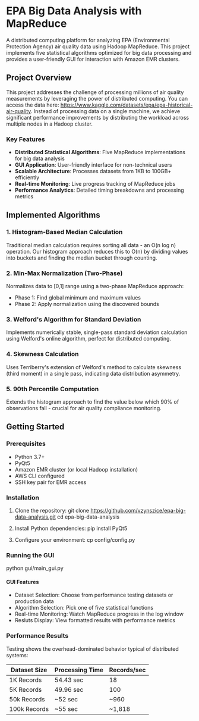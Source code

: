 # EPA Big Data Analysis with MapReduce

A distributed computing platform for analyzing EPA (Environmental Protection Agency) air quality data using Hadoop MapReduce. This project implements five statistical algorithms optimized for big data processing and provides a user-friendly GUI for interaction with Amazon EMR clusters.

## Project Overview

This project addresses the challenge of processing millions of air quality measurements by leveraging the power of distributed computing. You can access the data here: https://www.kaggle.com/datasets/epa/epa-historical-air-quality. Instead of processing data on a single machine, we achieve significant performance improvements by distributing the workload across multiple nodes in a Hadoop cluster.

### Key Features

- **Distributed Statistical Algorithms**: Five MapReduce implementations for big data analysis
- **GUI Application**: User-friendly interface for non-technical users
- **Scalable Architecture**: Processes datasets from 1KB to 100GB+ efficiently
- **Real-time Monitoring**: Live progress tracking of MapReduce jobs
- **Performance Analytics**: Detailed timing breakdowns and processing metrics

## Implemented Algorithms

### 1. Histogram-Based Median Calculation
Traditional median calculation requires sorting all data - an O(n log n) operation. Our histogram approach reduces this to O(n) by dividing values into buckets and finding the median bucket through counting.

### 2. Min-Max Normalization (Two-Phase)
Normalizes data to [0,1] range using a two-phase MapReduce approach:
- Phase 1: Find global minimum and maximum values
- Phase 2: Apply normalization using the discovered bounds

### 3. Welford's Algorithm for Standard Deviation
Implements numerically stable, single-pass standard deviation calculation using Welford's online algorithm, perfect for distributed computing.

### 4. Skewness Calculation
Uses Terriberry's extension of Welford's method to calculate skewness (third moment) in a single pass, indicating data distribution asymmetry.

### 5. 90th Percentile Computation
Extends the histogram approach to find the value below which 90% of observations fall - crucial for air quality compliance monitoring.

## Getting Started

### Prerequisites

- Python 3.7+
- PyQt5
- Amazon EMR cluster (or local Hadoop installation)
- AWS CLI configured
- SSH key pair for EMR access

### Installation

1. Clone the repository:
git clone https://github.com/vzynszice/epa-big-data-analysis.git
cd epa-big-data-analysis

2. Install Python dependencies:
pip install PyQt5

3. Configure your environment:
cp config/config.py

### Running the GUI
python gui/main_gui.py

#### GUI Features
  - Dataset Selection: Choose from performance testing datasets or production data
  - Algorithm Selection: Pick one of five statistical functions
  - Real-time Monitoring: Watch MapReduce progress in the log window
  - Resluts Display: View formatted results with performance metrics


### Performance Results

Testing shows the overhead-dominated behavior typical of distributed systems:

| Dataset Size       | Processing Time     | Records/sec   |
|------------------|---------|----------|
| 1K Records     | 54.43 sec  | 18      |
| 5K Records     | 49.96 sec | 100 |
| 50k Records     | ~52 sec | ~960 |
| 100k Records     | ~55 sec | ~1,818 |


